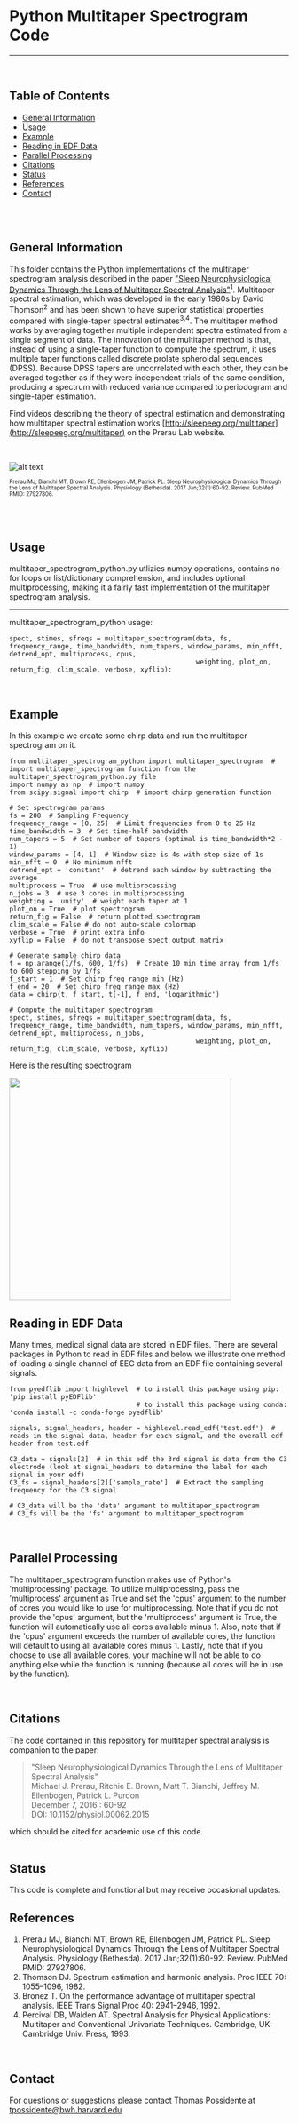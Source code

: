 # Python Multitaper Spectrogram Code
---

<br/>

## Table of Contents
* [General Information](#general-information)
* [Usage](#usage)
* [Example](#example)
* [Reading in EDF Data](#reading-in-edf-data)
* [Parallel Processing](#parallel-processing)
* [Citations](#citations)
* [Status](#status)
* [References](#references)
* [Contact](#contact)

<br/>
<br/>

## General Information
This folder contains the Python implementations of the multitaper spectrogram analysis described in the paper ["Sleep Neurophysiological Dynamics Through the Lens of Multitaper Spectral Analysis"](https://prerau.bwh.harvard.edu/publications/Physiology_Bethesda_2017_Prerau.pdf)<sup>1</sup>. Multitaper spectral estimation, which was developed in the early 1980s by David Thomson<sup>2</sup> and has been shown to have superior statistical properties compared with single-taper spectral estimates<sup>3,4</sup>. The multitaper method works by averaging together multiple independent spectra estimated from a single segment of data. The innovation of the multitaper method is that, instead of using a single-taper function to compute the spectrum, it uses multiple taper functions called discrete prolate spheroidal sequences (DPSS). Because DPSS tapers are uncorrelated with each other, they can be averaged together as if they were independent trials of the same condition, producing a spectrum with reduced variance compared to periodogram and single-taper estimation.

Find videos describing the theory of spectral estimation and demonstrating how multitaper spectral estimation works [http://sleepeeg.org/multitaper](http://sleepeeg.org/multitaper) on the Prerau Lab website.

<br/>

![alt text](https://prerau.bwh.harvard.edu/images/multitaper_diagram.png)

<sup><sub>Prerau MJ, Bianchi MT, Brown RE, Ellenbogen JM, Patrick PL. Sleep Neurophysiological Dynamics Through the Lens of Multitaper Spectral Analysis. Physiology (Bethesda). 2017 Jan;32(1):60-92. Review. PubMed PMID: 27927806. </sup></sub>

<br/>
<br/>

## Usage
multitaper_spectrogram_python.py utlizies numpy operations, contains no for loops or list/dictionary comprehension, and includes optional multiprocessing, making it a fairly fast implementation of the multitaper spectrogram analysis.

---

multitaper_spectrogram_python usage:
```
spect, stimes, sfreqs = multitaper_spectrogram(data, fs, frequency_range, time_bandwidth, num_tapers, window_params, min_nfft, detrend_opt, multiprocess, cpus,
                                               weighting, plot_on, return_fig, clim_scale, verbose, xyflip):
```

<br/>

## Example
In this example we create some chirp data and run the multitaper spectrogram on it.
```
from multitaper_spectrogram_python import multitaper_spectrogram  # import multitaper_spectrogram function from the multitaper_spectrogram_python.py file
import numpy as np  # import numpy
from scipy.signal import chirp  # import chirp generation function

# Set spectrogram params
fs = 200  # Sampling Frequency
frequency_range = [0, 25]  # Limit frequencies from 0 to 25 Hz
time_bandwidth = 3  # Set time-half bandwidth
num_tapers = 5  # Set number of tapers (optimal is time_bandwidth*2 - 1)
window_params = [4, 1]  # Window size is 4s with step size of 1s
min_nfft = 0  # No minimum nfft
detrend_opt = 'constant'  # detrend each window by subtracting the average
multiprocess = True  # use multiprocessing
n_jobs = 3  # use 3 cores in multiprocessing
weighting = 'unity'  # weight each taper at 1
plot_on = True  # plot spectrogram
return_fig = False  # return plotted spectrogram
clim_scale = False # do not auto-scale colormap
verbose = True  # print extra info
xyflip = False  # do not transpose spect output matrix

# Generate sample chirp data
t = np.arange(1/fs, 600, 1/fs)  # Create 10 min time array from 1/fs to 600 stepping by 1/fs
f_start = 1  # Set chirp freq range min (Hz)
f_end = 20  # Set chirp freq range max (Hz)
data = chirp(t, f_start, t[-1], f_end, 'logarithmic')

# Compute the multitaper spectrogram
spect, stimes, sfreqs = multitaper_spectrogram(data, fs, frequency_range, time_bandwidth, num_tapers, window_params, min_nfft, detrend_opt, multiprocess, n_jobs,
                                               weighting, plot_on, return_fig, clim_scale, verbose, xyflip)
```
Here is the resulting spectrogram

<img src="https://prerau.bwh.harvard.edu/images/chirp_python.png" width="400">

<br/>

## Reading in EDF Data

Many times, medical signal data are stored in EDF files. There are several packages in Python to read in EDF files and below we illustrate one method of loading a single channel of EEG data from an EDF file containing several signals.


```
from pyedflib import highlevel  # to install this package using pip: 'pip install pyEDFlib'
                                # to install this package using conda: 'conda install -c conda-forge pyedflib'

signals, signal_headers, header = highlevel.read_edf('test.edf')  # reads in the signal data, header for each signal, and the overall edf header from test.edf

C3_data = signals[2]  # in this edf the 3rd signal is data from the C3 electrode (look at signal_headers to determine the label for each signal in your edf)
C3_fs = signal_headers[2]['sample_rate']  # Extract the sampling frequency for the C3 signal

# C3_data will be the 'data' argument to multitaper_spectrogram
# C3_fs will be the 'fs' argument to multitaper_spectrogram

```

<br/>

## Parallel Processing
The multitaper_spectrogram function makes use of Python's 'multiprocessing' package. To utilize multiprocessing, pass the 'multiprocess' argument as True and set the 'cpus' argument to the number of cores you would like to use for multiprocessing. Note that if you do not provide the 'cpus' argument, but the 'multiprocess' argument is True, the function will automatically use all cores available minus 1. Also, note that if the 'cpus' argument exceeds the number of available cores, the function will default to using all available cores minus 1. Lastly, note that if you choose to use all available cores, your machine will not be able to do anything else while the function is running (because all cores will be in use by the function).

<br/>

## Citations
The code contained in this repository for multitaper spectral analysis is companion to the paper:  
> "Sleep Neurophysiological Dynamics Through the Lens of Multitaper Spectral Analysis"  
>   Michael J. Prerau, Ritchie E. Brown, Matt T. Bianchi, Jeffrey M. Ellenbogen, Patrick L. Purdon  
>    December 7, 2016 : 60-92  
>    DOI: 10.1152/physiol.00062.2015  

which should be cited for academic use of this code.  
<br/>

## Status
This code is complete and functional but may receive occasional updates.
<br/>

## References
1. Prerau MJ, Bianchi MT, Brown RE, Ellenbogen JM, Patrick PL. Sleep Neurophysiological Dynamics Through the Lens of Multitaper Spectral Analysis. Physiology (Bethesda). 2017 Jan;32(1):60-92. Review. PubMed PMID: 27927806.
2. Thomson DJ. Spectrum estimation and harmonic analysis. Proc IEEE 70: 1055–1096, 1982.
3. Bronez T. On the performance advantage of multitaper spectral analysis. IEEE Trans Signal Proc 40: 2941–2946, 1992.
4. Percival DB, Walden AT. Spectral Analysis for Physical Applications: Multitaper and Conventional Univariate Techniques. Cambridge, UK: Cambridge Univ. Press, 1993.
<br/>

## Contact
For questions or suggestions please contact Thomas Possidente at tpossidente@bwh.harvard.edu
<br/>

